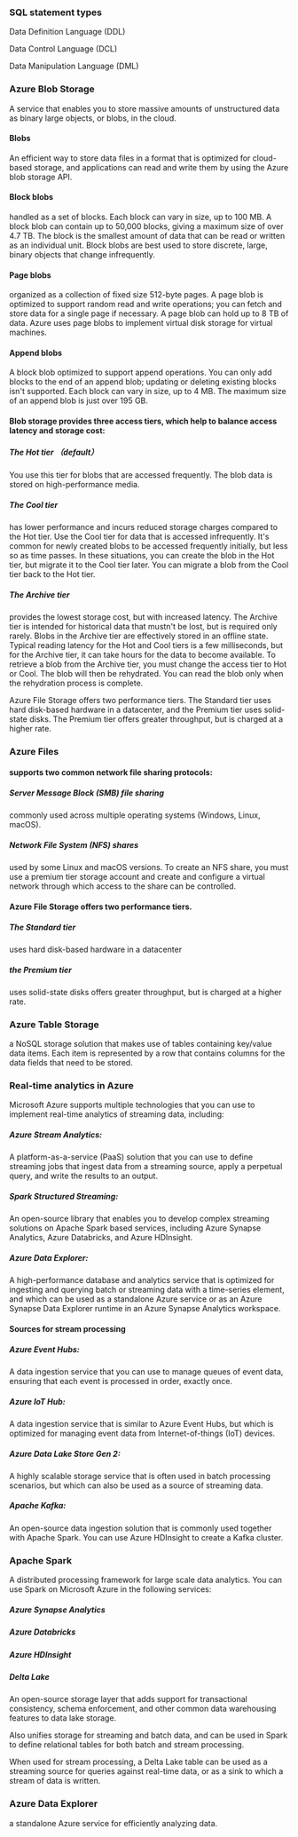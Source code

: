 ### SQL statement types

Data Definition Language (DDL)

Data Control Language (DCL)

Data Manipulation Language (DML)

### Azure Blob Storage 

A service that enables you to store massive amounts of unstructured data as binary large objects, or blobs, in the cloud. 

#### Blobs 

An efficient way to store data files in a format that is optimized for cloud-based storage, and applications can read and write them by using the Azure blob storage API.

#### Block blobs

handled as a set of blocks. Each block can vary in size, up to 100 MB. A block blob can contain up to 50,000 blocks, giving a maximum size of over 4.7 TB. The block is the smallest amount of data that can be read or written as an individual unit. Block blobs are best used to store discrete, large, binary objects that change infrequently.
#### Page blobs

organized as a collection of fixed size 512-byte pages. A page blob is optimized to support random read and write operations; you can fetch and store data for a single page if necessary. A page blob can hold up to 8 TB of data. Azure uses page blobs to implement virtual disk storage for virtual machines.

#### Append blobs

A block blob optimized to support append operations. You can only add blocks to the end of an append blob; updating or deleting existing blocks isn't supported. Each block can vary in size, up to 4 MB. The maximum size of an append blob is just over 195 GB.

#### Blob storage provides three access tiers, which help to balance access latency and storage cost:

##### The Hot tier （default）

You use this tier for blobs that are accessed frequently. The blob data is stored on high-performance media.

##### The Cool tier 

has lower performance and incurs reduced storage charges compared to the Hot tier. Use the Cool tier for data that is accessed infrequently. It's common for newly created blobs to be accessed frequently initially, but less so as time passes. In these situations, you can create the blob in the Hot tier, but migrate it to the Cool tier later. You can migrate a blob from the Cool tier back to the Hot tier.

##### The Archive tier

provides the lowest storage cost, but with increased latency. The Archive tier is intended for historical data that mustn't be lost, but is required only rarely. Blobs in the Archive tier are effectively stored in an offline state. Typical reading latency for the Hot and Cool tiers is a few milliseconds, but for the Archive tier, it can take hours for the data to become available. To retrieve a blob from the Archive tier, you must change the access tier to Hot or Cool. The blob will then be rehydrated. You can read the blob only when the rehydration process is complete.

Azure File Storage offers two performance tiers. The Standard tier uses hard disk-based hardware in a datacenter, and the Premium tier uses solid-state disks. The Premium tier offers greater throughput, but is charged at a higher rate.

### Azure Files 

#### supports two common network file sharing protocols:

##### Server Message Block (SMB) file sharing 

commonly used across multiple operating systems (Windows, Linux, macOS).

##### Network File System (NFS) shares 

used by some Linux and macOS versions. To create an NFS share, you must use a premium tier storage account and create and configure a virtual network through which access to the share can be controlled.

#### Azure File Storage offers two performance tiers. 

##### The Standard tier 

uses hard disk-based hardware in a datacenter

##### the Premium tier 

uses solid-state disks
offers greater throughput, but is charged at a higher rate.

### Azure Table Storage 

a NoSQL storage solution that makes use of tables containing key/value data items. 
Each item is represented by a row that contains columns for the data fields that need to be stored.



### Real-time analytics in Azure
Microsoft Azure supports multiple technologies that you can use to implement real-time analytics of streaming data, including:

##### Azure Stream Analytics: 
A platform-as-a-service (PaaS) solution that you can use to define streaming jobs that ingest data from a streaming source, apply a perpetual query, and write the results to an output.

##### Spark Structured Streaming: 
An open-source library that enables you to develop complex streaming solutions on Apache Spark based services, including Azure Synapse Analytics, Azure Databricks, and Azure HDInsight.

##### Azure Data Explorer:
A high-performance database and analytics service that is optimized for ingesting and querying batch or streaming data with a time-series element, and which can be used as a standalone Azure service or as an Azure Synapse Data Explorer runtime in an Azure Synapse Analytics workspace.


#### Sources for stream processing

##### Azure Event Hubs: 
A data ingestion service that you can use to manage queues of event data, ensuring that each event is processed in order, exactly once.

##### Azure IoT Hub: 
A data ingestion service that is similar to Azure Event Hubs, but which is optimized for managing event data from Internet-of-things (IoT) devices.

##### Azure Data Lake Store Gen 2: 
A highly scalable storage service that is often used in batch processing scenarios, but which can also be used as a source of streaming data.

##### Apache Kafka: 
An open-source data ingestion solution that is commonly used together with Apache Spark. You can use Azure HDInsight to create a Kafka cluster.

### Apache Spark
A distributed processing framework for large scale data analytics. You can use Spark on Microsoft Azure in the following services:
##### Azure Synapse Analytics
##### Azure Databricks
##### Azure HDInsight

##### Delta Lake

An open-source storage layer that adds support for transactional consistency, schema enforcement, and other common data warehousing features to data lake storage. 

Also unifies storage for streaming and batch data, and can be used in Spark to define relational tables for both batch and stream processing. 

When used for stream processing, a Delta Lake table can be used as a streaming source for queries against real-time data, or as a sink to which a stream of data is written.

### Azure Data Explorer
a standalone Azure service for efficiently analyzing data.
